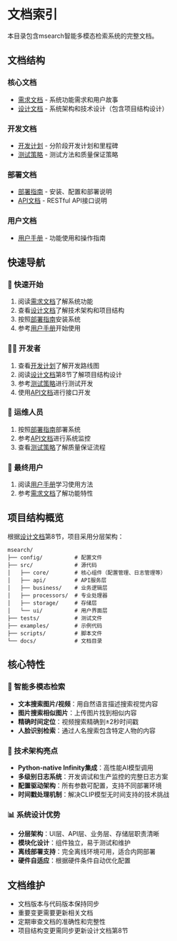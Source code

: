 # 文档索引

本目录包含msearch智能多模态检索系统的完整文档。

## 文档结构

### 核心文档
- [需求文档](requirements.md) - 系统功能需求和用户故事
- [设计文档](design.md) - 系统架构和技术设计（包含项目结构设计）

### 开发文档  
- [开发计划](development_plan.md) - 分阶段开发计划和里程碑
- [测试策略](test_strategy.md) - 测试方法和质量保证策略

### 部署文档
- [部署指南](deployment_guide.md) - 安装、配置和部署说明
- [API文档](api_documentation.md) - RESTful API接口说明

### 用户文档
- [用户手册](user_manual.md) - 功能使用和操作指南

## 快速导航

### 🚀 快速开始
1. 阅读[需求文档](requirements.md)了解系统功能
2. 查看[设计文档](design.md)了解技术架构和项目结构
3. 按照[部署指南](deployment_guide.md)安装系统
4. 参考[用户手册](user_manual.md)开始使用

### 👨‍💻 开发者
1. 查看[开发计划](development_plan.md)了解开发路线图
2. 阅读[设计文档](design.md)第8节了解项目结构设计
3. 参考[测试策略](test_strategy.md)进行测试开发
4. 使用[API文档](api_documentation.md)进行接口开发

### 🔧 运维人员  
1. 按照[部署指南](deployment_guide.md)部署系统
2. 参考[API文档](api_documentation.md)进行系统监控
3. 查看[测试策略](test_strategy.md)了解质量保证流程

### 👤 最终用户
1. 阅读[用户手册](user_manual.md)学习使用方法
2. 参考[需求文档](requirements.md)了解功能特性

## 项目结构概览

根据[设计文档](design.md)第8节，项目采用分层架构：

```
msearch/
├── config/          # 配置文件
├── src/             # 源代码
│   ├── core/        # 核心组件（配置管理、日志管理等）
│   ├── api/         # API服务层
│   ├── business/    # 业务逻辑层
│   ├── processors/  # 专业处理器
│   ├── storage/     # 存储层
│   └── ui/          # 用户界面层
├── tests/           # 测试文件
├── examples/        # 示例代码
├── scripts/         # 脚本文件
└── docs/            # 文档目录
```

## 核心特性

### 🧠 智能多模态检索
- **文本搜索图片/视频**：用自然语言描述搜索视觉内容
- **图片搜索相似图片**：上传图片找到相似内容
- **精确时间定位**：视频搜索精确到±2秒时间戳
- **人脸识别检索**：通过人名搜索包含特定人物的内容

### 🔧 技术架构亮点
- **Python-native Infinity集成**：高性能AI模型调用
- **多级别日志系统**：开发调试和生产监控的完整日志方案
- **配置驱动架构**：所有参数可配置，支持不同部署环境
- **时间戳处理机制**：解决CLIP模型无时间支持的技术挑战

### 📊 系统设计优势
- **分层架构**：UI层、API层、业务层、存储层职责清晰
- **模块化设计**：组件独立，易于测试和维护
- **离线部署支持**：完全离线环境可用，适合内网部署
- **硬件自适应**：根据硬件条件自动优化配置

## 文档维护

- 文档版本与代码版本保持同步
- 重要变更需要更新相关文档
- 定期审查文档的准确性和完整性
- 项目结构变更需同步更新设计文档第8节